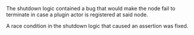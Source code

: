 The shutdown logic contained a bug that would make the node fail to terminate
in case a plugin actor is registered at said node.

A race condition in the shutdown logic that caused an assertion was fixed.
